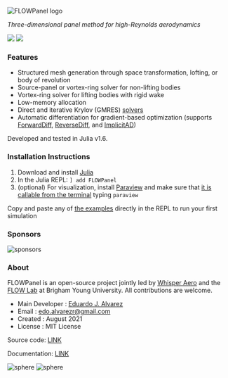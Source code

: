 ![FLOWPanel logo](http://edoalvar2.groups.et.byu.net/public/FLOWPanel/julianlogo-flowpanel06.png)

*Three-dimensional panel method for high-Reynolds aerodynamics*

[![](https://img.shields.io/badge/code-open%20source-brightgreen.svg)](https://github.com/byuflowlab/FLOWPanel.jl)
[![](https://img.shields.io/badge/docs-stable-blue.svg)](http://flow.byu.edu/FLOWPanel.jl/dev/)


### Features
* Structured mesh generation through space transformation, lofting, or body of revolution
* Source-panel or vortex-ring solver for non-lifting bodies
* Vortex-ring solver for lifting bodies with rigid wake
* Low-memory allocation
* Direct and iterative Krylov (GMRES) [solvers](http://flow.byu.edu/FLOWPanel.jl/dev/examples/sweptwing-solver/)
* Automatic differentiation for gradient-based optimization (supports [ForwardDiff](https://github.com/JuliaDiff/ForwardDiff.jl), [ReverseDiff](https://github.com/JuliaDiff/ReverseDiff.jl), and [ImplicitAD](https://github.com/byuflowlab/ImplicitAD.jl))

Developed and tested in Julia v1.6.

### Installation Instructions
1. Download and install [Julia](https://julialang.org/)
2. In the Julia REPL: `] add FLOWPanel`
3. (optional) For visualization, install [Paraview](https://www.paraview.org/) and make sure that [it is callable from the terminal](https://flow.byu.edu/FLOWUnsteady/tutorials/installation-instructions/#Paraview) typing `paraview`

Copy and paste any of [the examples](http://flow.byu.edu/FLOWPanel.jl/dev/examples/sweptwing-4p2aoa/) directly in the REPL to run your first simulation

### Sponsors

![sponsors](http://edoalvar2.groups.et.byu.net/public/FLOWPanel/sponsors01.png)

### About
FLOWPanel is an open-source project jointly led by [Whisper Aero](http://whisper.aero/) and the [FLOW Lab](http://flow.byu.edu/) at Brigham Young University.
All contributions are welcome.

  * Main Developer  : [Eduardo J. Alvarez](https://edoalvarez.com/)
  * Email           : edo.alvarezr@gmail.com
  * Created         : August 2021
  * License         : MIT License


Source code: [LINK](https://github.com/byuflowlab/FLOWPanel.jl)

Documentation: [LINK](http://flow.byu.edu/FLOWPanel.jl/dev/)

![sphere](http://edoalvar2.groups.et.byu.net/public/FLOWPanel/duct-hill-aoa15-slice02-small.png)
![sphere](http://edoalvar2.groups.et.byu.net/public/FLOWPanel/light/sphere01_2.gif)
